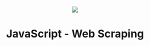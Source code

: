 <h4 align="center">
    <div class="HeaderSticker">
        <img src="https://media.giphy.com/media/v1.Y2lkPTc5MGI3NjExODU1YjYzMThkYzU3YWUxNTJlMDZjYTY2ZGQ0ODdhZDNlYTYxZDZhOCZlcD12MV9pbnRlcm5hbF9naWZzX2dpZklkJmN0PWc/UuTIijN6ih5kzV9nNI/giphy.gif"/>
    </div>
    <h1 align="center"> JavaScript - Web Scraping </h1>
</h4>
